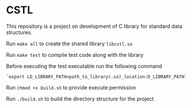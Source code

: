 # CSTL


This repository is a project on development of C library for standard data structures.


Run `make all` to create the shared library `libcstl.so`


Run `make test` to compile test code along with the library


Before executing the test executable run the following command

    `export LD_LIBRARY_PATH=path_to_library(.so)_location:D_LIBRARY_PATH`

Run `chmod +x build.sh` to provide execute permission


Run `./build.sh` to build the directory structure for the project
